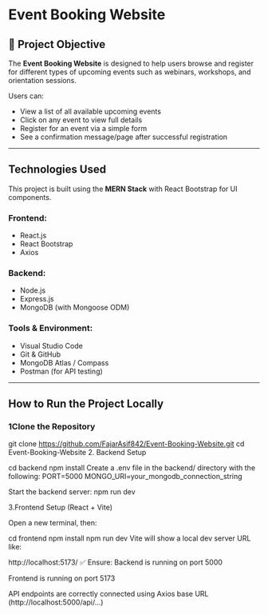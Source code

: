 #  Event Booking Website
## 📝 Project Objective

The **Event Booking Website** is designed to help users browse and register for different types of upcoming events such as webinars, workshops, and orientation sessions.

Users can:
-  View a list of all available upcoming events  
-  Click on any event to view full details  
-  Register for an event via a simple form  
-  See a confirmation message/page after successful registration

---

##  Technologies Used

This project is built using the **MERN Stack** with React Bootstrap for UI components.

### Frontend:
- React.js  
- React Bootstrap  
- Axios  

### Backend:
- Node.js  
- Express.js  
- MongoDB (with Mongoose ODM)  

### Tools & Environment:
- Visual Studio Code  
- Git & GitHub  
- MongoDB Atlas / Compass  
- Postman (for API testing)

---

## How to Run the Project Locally

### 1Clone the Repository

git clone https://github.com/FajarAsif842/Event-Booking-Website.git
cd Event-Booking-Website
2️. Backend Setup

cd backend
npm install
Create a .env file in the backend/ directory with the following:
PORT=5000
MONGO_URI=your_mongodb_connection_string

Start the backend server:
npm run dev

3️.Frontend Setup (React + Vite)

Open a new terminal, then:

cd frontend
npm install
npm run dev
Vite will show a local dev server URL like:

http://localhost:5173/
✅ Ensure:
Backend is running on port 5000

Frontend is running on port 5173

API endpoints are correctly connected using Axios base URL (http://localhost:5000/api/...)


